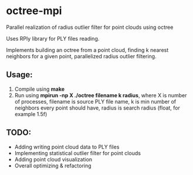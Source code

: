 # octree-mpi
Parallel realization of radius outlier filter for point clouds using octree

Uses RPly library for PLY files reading.

Implements building an octree from a point cloud, finding k nearest neighbors for a given point, parallelized radius outlier filtering.

## Usage:

1. Compile using **make**
2. Run using **mpirun -np X ./octree filename k radius**, where X is number of processes, filename is source PLY file name, k is min number of neighbors every point should have, radius is search radius (float, for example 1.5f)

## TODO:

- Adding writing point cloud data to PLY files
- Implementing statistical outlier filter for point clouds
- Adding point cloud visualization
- Overall optimizing & refactoring
